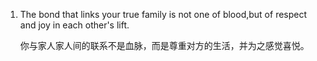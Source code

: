 1. The bond that links your true family is not one of blood,but of respect and joy in each other's lift.

   你与家人家人间的联系不是血脉，而是尊重对方的生活，并为之感觉喜悦。



